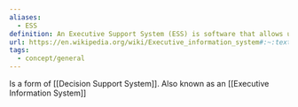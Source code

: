 ```yaml
---
aliases:
  - ESS
definition: An Executive Support System (ESS) is software that allows users to transform enterprise data into quickly accessible and executive-level reports, such as those used by billing, accounting and staffing departments. An ESS enhances decision making for executives.
url: https://en.wikipedia.org/wiki/Executive_information_system#:~:text=An%20executive%20information%20system%20(EIS,information%20relevant%20to%20organizational%20goals.
tags:
  - concept/general
---
```

Is a form of [[Decision Support System]].
Also known as an [[Executive Information System]]
